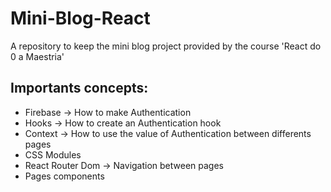 # Mini-Blog-React
A repository to keep the mini blog project provided by the course 'React do 0 a Maestria'

## Importants concepts:
- Firebase
  -> How to make Authentication
- Hooks
  -> How to create an Authentication hook
- Context
  -> How to use the value of Authentication between differents pages
- CSS Modules
- React Router Dom
  -> Navigation between pages
- Pages components